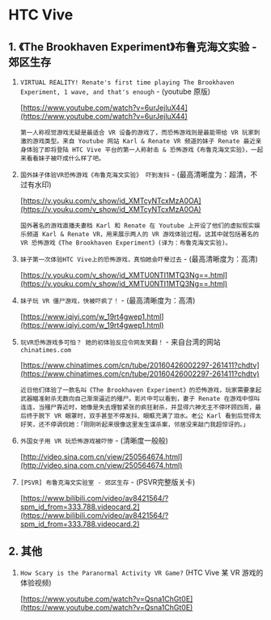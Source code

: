 
# HTC Vive

## 1. 《The Brookhaven Experiment》布鲁克海文实验 - 郊区生存

1. `VIRTUAL REALITY! Renate's first time playing The Brookhaven Experiment, 1 wave, and that's enough` - (youtube 原版)

    [https://www.youtube.com/watch?v=6urJejluX44](https://www.youtube.com/watch?v=6urJejluX44)

    ```shell
    第一人称视觉游戏无疑是最适合 VR 设备的游戏了，而恐怖游戏则是最能带给 VR 玩家刺激的游戏类型。来自 Youtube 网站 Karl & Renate VR 频道的妹子 Renate 最近亲身体验了即将登陆 HTC Vive 平台的第一人称射击 & 恐怖游戏《布鲁克海文实验》，一起来看看妹子被吓成什么样了吧。
    ```

2. `国外妹子体验VR恐怖游戏《布鲁克海文实验》 吓到发抖` - (最高清晰度为：超清，不过有水印)

    [https://v.youku.com/v_show/id_XMTcyNTcxMzA0OA](https://v.youku.com/v_show/id_XMTcyNTcxMzA0OA)

    ```shell
    国外著名的游戏直播夫妻档 Karl 和 Renate 在 Youtube 上开设了他们的虚拟现实娱乐频道 Karl & Renate VR，用来展示两人的 VR 游戏体验过程。这其中就包括著名的 VR 恐怖游戏《The Brookhaven Experiment》(译为：布鲁克海文实验)。
    ```

3. `妹子第一次体验HTC Vive上的恐怖游戏，真怕她会吓晕过去` - (最高清晰度为：高清)

    [https://v.youku.com/v_show/id_XMTU0NTI1MTQ3Ng==.html](https://v.youku.com/v_show/id_XMTU0NTI1MTQ3Ng==.html)

4. `妹子玩 VR 僵尸游戏，快被吓疯了！` - (最高清晰度为：高清)

    [https://www.iqiyi.com/w_19rt4gwep1.html](https://www.iqiyi.com/w_19rt4gwep1.html)

5. `玩VR恐怖游戏多可怕？ 她的初体验反应令网友笑翻！` - 来自台湾的网站 `chinatimes.com`

    [https://www.chinatimes.com/cn/tube/20160426002297-261411?chdtv](https://www.chinatimes.com/cn/tube/20160426002297-261411?chdtv)

    ```shell
    近日他们体验了一款名叫《The Brookhaven Experiment》的恐怖游戏，玩家需要拿起武器瞄准射杀无数向自己渐渐逼近的殭尸。影片中可以看到，妻子 Renate 在游戏中惊叫连连，当殭尸靠近时，她像是失去理智紧张的疯狂射杀，并显得六神无主不停环顾四周，最后终于脱下 VR 眼罩时，双手甚至不停发抖、眼眶充满了泪水。老公 Karl 看到后觉得太好笑，还不停调侃她：「刚刚听起来很像这里发生谋杀案，邻居没来敲门我超惊讶的。」
    ```

6. `外国女子用 VR 玩恐怖游戏被吓惨` - (清晰度一般般)

    [http://video.sina.com.cn/view/250564674.html](http://video.sina.com.cn/view/250564674.html)

7. `[PSVR] 布鲁克海文实验室 - 郊区生存` - (PSVR完整版关卡)

    [https://www.bilibili.com/video/av8421564/?spm_id_from=333.788.videocard.2](https://www.bilibili.com/video/av8421564/?spm_id_from=333.788.videocard.2)

## 2. 其他

1. `How Scary is the Paranormal Activity VR Game?` (HTC Vive 某 VR 游戏的体验视频)

    [https://www.youtube.com/watch?v=Qsna1ChGt0E](https://www.youtube.com/watch?v=Qsna1ChGt0E)

